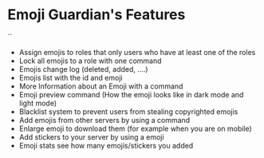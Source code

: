 # Emoji Guardian's Features

``

* Assign emojis to roles that only users who have at least one of the roles
* Lock all emojis to a role with one command
* Emojis change log (deleted, added, ....)
* Emojis list with the id and emoji
* More Information about an Emoji with a command
* Emoji preview command (How the emoji looks like in dark mode and light mode)
* Blacklist system to prevent users from stealing copyrighted emojis
* Add emojis from other servers by using a command
* Enlarge emoji to download them (for example when you are on mobile)
* Add stickers to your server by using a emoji
* Emoji stats see how many emojis/stickers you added
